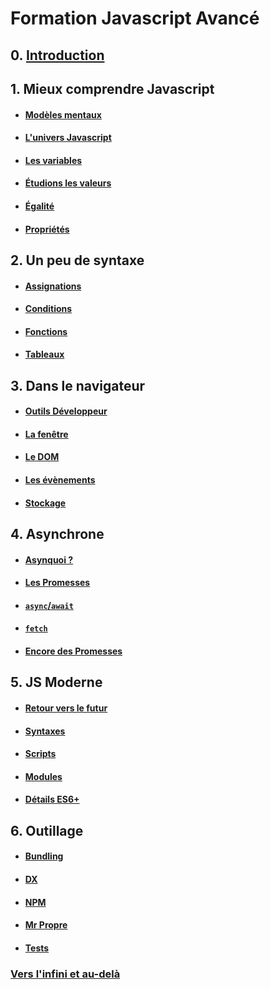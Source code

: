 # Formation Javascript Avancé

## 0. [Introduction](./contenus/chapters/0_intro/index.md)

## 1. Mieux comprendre Javascript

- #### [Modèles mentaux](./contenus/chapters/1_mental_models/1-0_matrix.md)
- #### [L'univers Javascript](./contenus/chapters/1_mental_models/1-1_universe.md)
- #### [Les variables](./contenus/chapters/1_mental_models/1-2_variables.md)
- #### [Étudions les valeurs](./contenus/chapters/1_mental_models/1-3_types.md)
- #### [Égalité](./contenus/chapters/1_mental_models/1-4_equality.md)
- #### [Propriétés](./contenus/chapters/1_mental_models/1-5_properties.md)

## 2. Un peu de syntaxe

- #### [Assignations](./contenus/chapters/2_syntax/2-1_assignments.md)
- #### [Conditions](./contenus/chapters/2_syntax/2-2_conditions.md)
- #### [Fonctions](./contenus/chapters/2_syntax/2-3_functions.md)
- #### [Tableaux](./contenus/chapters/2_syntax/2-4_arrays.md)

## 3. Dans le navigateur

- #### [Outils Développeur](./contenus/chapters/3_browser/3-0_devtools.md)
- #### [La fenêtre](./contenus/chapters/3_browser/3-1_window.md)
- #### [Le DOM](./contenus/chapters/3_browser/3-2_dom.md)
- #### [Les évènements](./contenus/chapters/3_browser/3-3_events.md)
- #### [Stockage](./contenus/chapters/3_browser/3-4_storage.md)

## 4. Asynchrone

- #### [Asynquoi ?](./contenus/chapters/4_async/4-0_intro.md)
- #### [Les Promesses](./contenus/chapters/4_async/4-1_promises.md)
- #### [`async`/`await`](./contenus/chapters/4_async/4-2_async_await.md)
- #### [`fetch`](./contenus/chapters/4_async/4-3_fetch.md)
- #### [Encore des Promesses](./contenus/chapters/4_async/4-4_more.md)

## 5. JS Moderne

- #### [Retour vers le futur](./contenus/chapters/5_modern_js/5-0_back_to_the_future.md)
- #### [Syntaxes](./contenus/chapters/5_modern_js/5-1_syntax.md)
- #### [Scripts](./contenus/chapters/5_modern_js/5-2_scripts.md)
- #### [Modules](./contenus/chapters/5_modern_js/5-3_modules.md)

- #### [Détails ES6+](./contenus/chapters/5_modern_js/5-X_es6+.md)

## 6. Outillage

- #### [Bundling](./contenus/chapters/6_tooling/6-1_bundling.md)
- #### [DX](./contenus/chapters/6_tooling/6-2_dx.md)
- #### [NPM](./contenus/chapters/6_tooling/6-3_npm.md)
- #### [Mr Propre](./contenus/chapters/6_tooling/6-4_clean.md)
- #### [Tests](./contenus/chapters/6_tooling/6-5_tests.md)


### [Vers l'infini et au-delà](./contenus/chapters/beyond.md)




